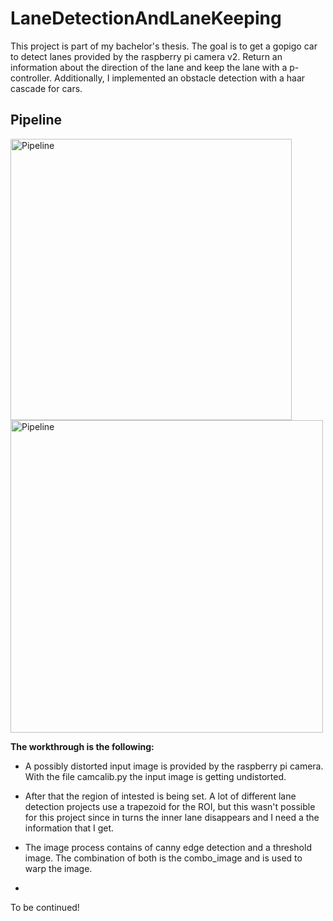 # LaneDetectionAndLaneKeeping

This project is part of my bachelor's thesis.
The goal is to get a gopigo car to detect lanes provided by the raspberry pi camera v2. Return an information about the direction of the lane and keep the lane with a p-controller. Additionally, I implemented an obstacle detection with a haar cascade for cars.

## Pipeline

<img src="https://user-images.githubusercontent.com/97686850/149362141-2ca207eb-6623-4bba-89dd-0e2a0be186b6.png" alt="Pipeline" width="450"/> <img src="https://user-images.githubusercontent.com/97686850/149362150-7e40e167-68ca-4e93-a7d1-43827c63c622.png" alt="Pipeline" width="500"/>

**The workthrough is the following:**

- A possibly distorted input image is provided by the raspberry pi camera. With the file camcalib.py the input image is getting undistorted.

- After that the region of intested is being set. A lot of different lane detection projects use a trapezoid for the ROI, but this wasn't possible for this project since in turns the inner lane disappears and I need a the information that I get.

- The image process contains of canny edge detection and a threshold image. The combination of both is the combo_image and is used to warp the image.

-

To be continued!
